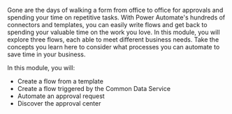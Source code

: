 Gone are the days of walking a form from office to office for approvals and spending your time on repetitive tasks. With Power Automate's hundreds of connectors and templates, you can easily write flows and get back to spending your valuable time on the work you love. In this module, you will explore three flows, each able to meet different business needs. Take the concepts you learn here to consider what processes you can automate to save time in your business.

In this module, you will:

- Create a flow from a template
- Create a flow triggered by the Common Data Service
- Automate an approval request
- Discover the approval center

 